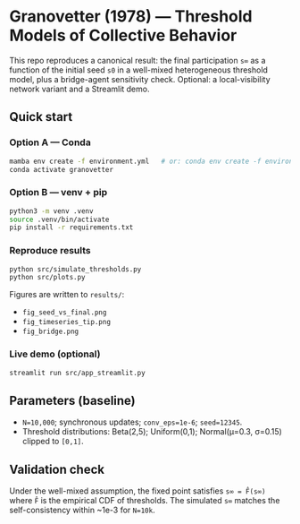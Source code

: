 # Granovetter (1978) — Threshold Models of Collective Behavior

This repo reproduces a canonical result: the final participation `s∞` as a function of the initial seed `s0` in a well-mixed heterogeneous threshold model, plus a bridge-agent sensitivity check. Optional: a local-visibility network variant and a Streamlit demo.

## Quick start

### Option A — Conda
```bash
mamba env create -f environment.yml   # or: conda env create -f environment.yml
conda activate granovetter
```

### Option B — venv + pip
```bash
python3 -m venv .venv
source .venv/bin/activate
pip install -r requirements.txt
```

### Reproduce results
```bash
python src/simulate_thresholds.py
python src/plots.py
```

Figures are written to `results/`:
- `fig_seed_vs_final.png`
- `fig_timeseries_tip.png`
- `fig_bridge.png`

### Live demo (optional)
```bash
streamlit run src/app_streamlit.py
```

## Parameters (baseline)

- `N=10,000`; synchronous updates; `conv_eps=1e-6`; `seed=12345`.
- Threshold distributions: Beta(2,5); Uniform(0,1); Normal(μ=0.3, σ=0.15) clipped to `[0,1]`.

## Validation check

Under the well-mixed assumption, the fixed point satisfies `s∞ = F̂(s∞)` where `F̂` is the empirical CDF of thresholds. The simulated `s∞` matches the self-consistency within ~1e-3 for `N=10k`.
